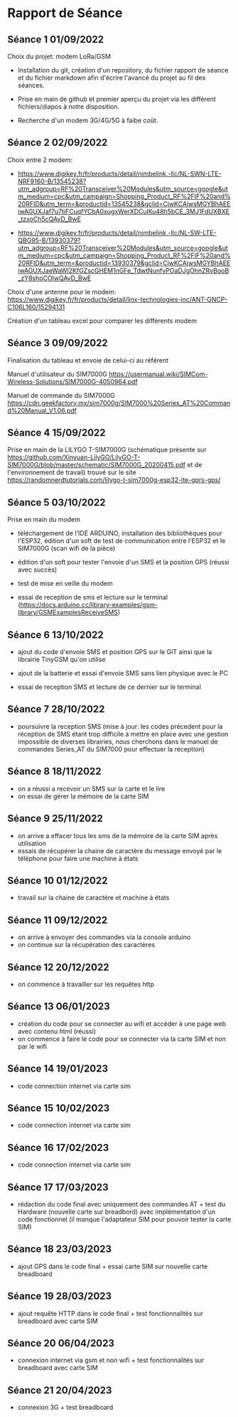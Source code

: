 Rapport de Séance
==
Séance 1 01/09/2022
-
Choix du projet: modem LoRa/GSM

* Installation du git, création d'un repository, du fichier rapport de séance et du fichier markdown afin d'écrire l'avancé du projet au fil des séances.

* Prise en main de github et premier aperçu du projet via les différent fichiers/diapos à notre disposition.

* Recherche d'un modem 3G/4G/5G à faibe coût. 

Séance 2 02/09/2022
-
Choix entre 2 modem:
* https://www.digikey.fr/fr/products/detail/nimbelink,-llc/NL-SWN-LTE-NRF9160-B/13545238?utm_adgroup=RF%20Transceiver%20Modules&utm_source=google&utm_medium=cpc&utm_campaign=Shopping_Product_RF%2FIF%20and%20RFID&utm_term=&productid=13545238&gclid=CjwKCAjwsMGYBhAEEiwAGUXJaf7u7tiFCuqfYCbA0xugxWerXDCulKu48h5bCE_3MJ1FdUXBXE_tzxoCh5cQAvD_BwE
 
* https://www.digikey.fr/fr/products/detail/nimbelink,-llc/NL-SW-LTE-QBG95-B/13930379?utm_adgroup=RF%20Transceiver%20Modules&utm_source=google&utm_medium=cpc&utm_campaign=Shopping_Product_RF%2FIF%20and%20RFID&utm_term=&productid=13930379&gclid=CjwKCAjwsMGYBhAEEiwAGUXJaeWaWl2KfGZscGHEM1nGFe_TdwtNunfvPOaDJgOhnZRvBooB_zY8shoCOlwQAvD_BwE

Choix d'une antenne pour le modem:
https://www.digikey.fr/fr/products/detail/linx-technologies-inc/ANT-GNCP-C106L160/15294131

Création d'un tableau excel pour comparer les différents modem

Séance 3 09/09/2022
-
Finalisation du tableau et envoie de celui-ci au référent

Manuel d'utilisateur du SIM7000G https://usermanual.wiki/SIMCom-Wireless-Solutions/SIM7000G-4050964.pdf

Manuel de commande du SIM7000G https://cdn.geekfactory.mx/sim7000g/SIM7000%20Series_AT%20Command%20Manual_V1.06.pdf

Séance 4 15/09/2022
-
Prise en main de la LILYGO T-SIM7000G (schématique présente sur https://github.com/Xinyuan-LilyGO/LilyGO-T-SIM7000G/blob/master/schematic/SIM7000G_20200415.pdf et de l'environnement de travail) trouvé sur le site https://randomnerdtutorials.com/lilygo-t-sim7000g-esp32-lte-gprs-gps/

Séance 5 03/10/2022
-
Prise en main du modem

* téléchargement de l'IDE ARDUINO, installation des bibliothèques pour l'ESP32, édition d'un soft de test de communication entre l'ESP32 et le SIM7000G (scan wifi de la pièce)

* édition d'un soft pour tester l'envoie d'un SMS et la position GPS (réussi avec succès)

* test de mise en veille du modem

* essai de reception de sms et lecture sur le terminal (https://docs.arduino.cc/library-examples/gsm-library/GSMExamplesReceiveSMS)

Séance 6 13/10/2022
-

* ajout du code d'envoie SMS et position GPS sur le GIT ainsi que la librairie TinyGSM qu'on utilise

* ajout de la batterie et essai d'envoie SMS sans lien physique avec le PC

* essai de reception SMS et lecture de ce dernier sur le terminal

Séance 7 28/10/2022
-

* poursuivre la reception SMS (mise à jour: les codes précedent pour la réception de SMS étant trop difficile à mettre en place avec une gestion impossible de diverses librairies, nous cherchons dans le manuel de commandes Series_AT du SIM7000 pour effectuer la réception)

Séance 8 18/11/2022
-

* on a réussi a recevoir un SMS sur la carte et le lire
* on essai de gérer la mémoire de la carte SIM

Séance 9 25/11/2022
-

* on arrive a effacer tous les sms de la mémoire de la carte SIM après utilisation
* essais de récupérer la chaine de caractère du message envoyé par le téléphone pour faire une machine à états

Séance 10 01/12/2022
-

* travail sur la chaine de caractère et machine à états

Séance 11 09/12/2022
-

* on arrive à envoyer des commandes via la console arduino
* on continue sur la récupération des caractères

Séance 12 20/12/2022
-

* on commence à travailler sur les requêtes http

Séance 13 06/01/2023
-

* création du code pour se connecter au wifi et accèder à une page web avec contenu html (réussi)
* on commence à faire le code pour se connecter via la carte SIM et non par le wifi

Séance 14 19/01/2023
-

* code connection internet via carte sim

Séance 15 10/02/2023
-

* code connection internet via carte sim

Séance 16 17/02/2023
-

* code connection internet via carte sim

Séance 17 17/03/2023
-

* rédaction du code final avec uniquement des commandes AT + test du Hardware (nouvelle carte sur breadbord) avec implémentation d'un code fonctionnel (il manque l'adaptateur SIM pour pouvoir tester la carte SIM)

Séance 18 23/03/2023
-

* ajout GPS dans le code final + essai carte SIM sur nouvelle carte breadboard

Séance 19 28/03/2023
-

* ajout requête HTTP dans le code final + test fonctionnalités sur breadboard avec carte SIM 

Séance 20 06/04/2023
-

* connexion internet via gsm et non wifi + test fonctionnalités sur breadboard avec carte SIM

Séance 21 20/04/2023
-

* connexion 3G + test breadboard
